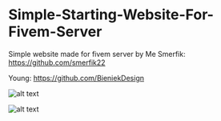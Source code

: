 # Simple-Starting-Website-For-Fivem-Server
Simple website made for fivem server by
Me
Smerfik: https://github.com/smerfik22

Young: https://github.com/BieniekDesign

![alt text](https://i.imgur.com/7quHoEV.png)

![alt text](https://i.imgur.com/mxJ9QDp.png)
